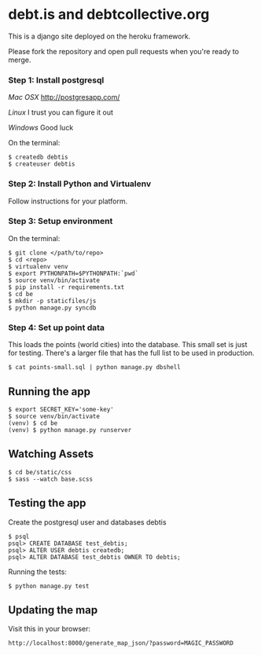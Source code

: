 debt.is and debtcollective.org
=======

This is a django site deployed on the heroku framework.

Please fork the repository and open pull requests when you're ready to merge.

### Step 1: Install postgresql

*Mac OSX*
http://postgresapp.com/

*Linux*
I trust you can figure it out

*Windows*
Good luck

On the terminal:
```
$ createdb debtis
$ createuser debtis
```

### Step 2: Install Python and Virtualenv

Follow instructions for your platform.

### Step 3: Setup environment

On the terminal:
```
$ git clone </path/to/repo>
$ cd <repo>
$ virtualenv venv
$ export PYTHONPATH=$PYTHONPATH:`pwd`
$ source venv/bin/activate
$ pip install -r requirements.txt
$ cd be
$ mkdir -p staticfiles/js
$ python manage.py syncdb
```

### Step 4: Set up point data

This loads the points (world cities) into the database. This small set is just for testing. There's a larger file that has the full list to be used in production.

```
$ cat points-small.sql | python manage.py dbshell
```

## Running the app

```
$ export SECRET_KEY='some-key'
$ source venv/bin/activate
(venv) $ cd be
(venv) $ python manage.py runserver
```

## Watching Assets
```
$ cd be/static/css
$ sass --watch base.scss
```

## Testing the app

Create the postgresql user and databases debtis
```
$ psql
psql> CREATE DATABASE test_debtis;
psql> ALTER USER debtis createdb;
psql> ALTER DATABASE test_debtis OWNER TO debtis;
```

Running the tests:
```
$ python manage.py test
```

## Updating the map

Visit this in your browser:
```
http://localhost:8000/generate_map_json/?password=MAGIC_PASSWORD
```
